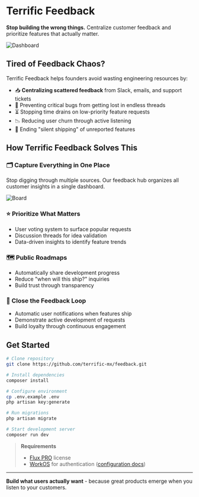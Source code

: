# Terrific Feedback
**Stop building the wrong things.** Centralize customer feedback and prioritize features that actually matter.

![Dashboard](https://github.com/user-attachments/assets/d4c68c28-24a2-46fc-ba53-5207dcb0857c)
## Tired of Feedback Chaos?
Terrific Feedback helps founders avoid wasting engineering resources by:
- 📥 **Centralizing scattered feedback** from Slack, emails, and support tickets
- 🚫 Preventing critical bugs from getting lost in endless threads
- ⏳ Stopping time drains on low-priority feature requests
- 📉 Reducing user churn through active listening
- 📢 Ending "silent shipping" of unreported features

## How Terrific Feedback Solves This
### 🗂️ Capture Everything in One Place
Stop digging through multiple sources. Our feedback hub organizes all customer insights in a single dashboard.

![Board](https://github.com/user-attachments/assets/61fee010-4054-4cc4-907a-c7eb50de7161)

### ⭐ Prioritize What Matters
- User voting system to surface popular requests
- Discussion threads for idea validation
- Data-driven insights to identify feature trends

[//]: # (Add screenshot: voting-system.png)

### 🗺️ Public Roadmaps
- Automatically share development progress
- Reduce "when will this ship?" inquiries
- Build trust through transparency

[//]: # (Add screenshot: public-roadmap.png)

### 🔁 Close the Feedback Loop
- Automatic user notifications when features ship
- Demonstrate active development of requests
- Build loyalty through continuous engagement

[//]: # (Add screenshot: notification-example.png)

## Get Started
```bash
# Clone repository
git clone https://github.com/terrific-mx/feedback.git

# Install dependencies
composer install

# Configure environment
cp .env.example .env
php artisan key:generate

# Run migrations
php artisan migrate

# Start development server
composer run dev
```

> **Requirements**
> - [Flux PRO](https://fluxui.dev) license
> - [WorkOS](https://workos.com) for authentication ([configuration docs](https://laravel.com/docs/12.x/starter-kits#workos))

---

**Build what users actually want** - because great products emerge when you listen to your customers.
